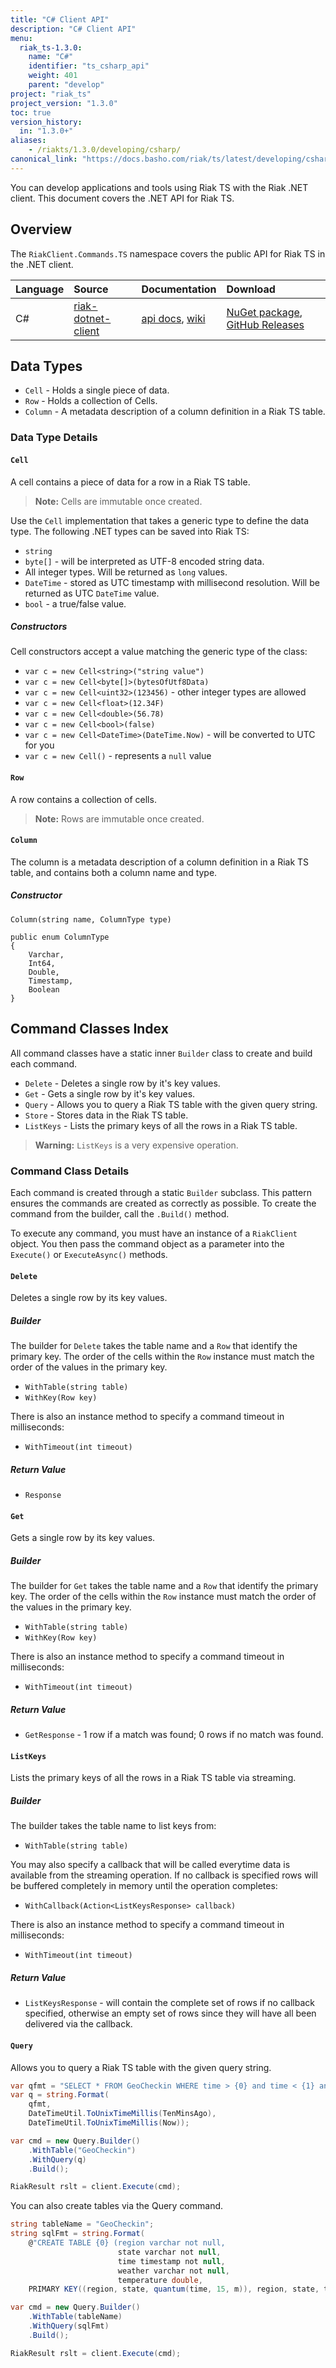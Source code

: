 ```yaml
---
title: "C# Client API"
description: "C# Client API"
menu:
  riak_ts-1.3.0:
    name: "C#"
    identifier: "ts_csharp_api"
    weight: 401
    parent: "develop"
project: "riak_ts"
project_version: "1.3.0"
toc: true
version_history:
  in: "1.3.0+"
aliases:
    - /riakts/1.3.0/developing/csharp/
canonical_link: "https://docs.basho.com/riak/ts/latest/developing/csharp"
---
```



You can develop applications and tools using Riak TS with the Riak .NET client.
This document covers the .NET API for Riak TS.


## Overview

The `RiakClient.Commands.TS` namespace covers the public API for Riak TS in the .NET client.

Language | Source | Documentation | Download
:--------|:-------|:--------------|:--------
C# | [riak-dotnet-client](https://github.com/basho/riak-dotnet-client) | [api docs](http://basho.github.io/riak-dotnet-client-api/), [wiki](https://github.com/basho/riak-dotnet-client/wiki) | [NuGet package](http://www.nuget.org/List/Packages/RiakClient), [GitHub Releases](https://github.com/basho/riak-dotnet-client/releases)


## Data Types

 * `Cell` - Holds a single piece of data.
 * `Row` - Holds a collection of Cells.
 * `Column` - A metadata description of a column definition in a Riak TS table.


### Data Type Details

#### `Cell`

A cell contains a piece of data for a row in a Riak TS table.

>**Note:** Cells are immutable once created.

Use the `Cell` implementation that takes a generic type to define the data type. The following .NET types can be saved into Riak TS:

* `string`
* `byte[]` - will be interpreted as UTF-8 encoded string data.
* All integer types. Will be returned as `long` values.
* `DateTime` - stored as UTC timestamp with millisecond resolution. Will be returned as UTC `DateTime` value.
* `bool` - a true/false value.


##### Constructors

Cell constructors accept a value matching the generic type of the class:

 * `var c = new Cell<string>("string value")`
 * `var c = new Cell<byte[]>(bytesOfUtf8Data)`
 * `var c = new Cell<uint32>(123456)` - other integer types are allowed
 * `var c = new Cell<float>(12.34F)`
 * `var c = new Cell<double>(56.78)`
 * `var c = new Cell<bool>(false)`
 * `var c = new Cell<DateTime>(DateTime.Now)` - will be converted to UTC for you
 * `var c = new Cell()` - represents a `null` value


#### `Row`

A row contains a collection of cells.

>**Note:** Rows are immutable once created.


#### `Column`

The column is a metadata description of a column definition in a Riak TS table, and contains both a column name and type.


##### Constructor

`Column(string name, ColumnType type)`

```
public enum ColumnType
{
    Varchar,
    Int64,
    Double,
    Timestamp,
    Boolean
}
```


## Command Classes Index

All command classes have a static inner `Builder` class to create and build each command.

* `Delete` - Deletes a single row by it's key values.
* `Get` - Gets a single row by it's key values.
* `Query` - Allows you to query a Riak TS table with the given query string.
* `Store` - Stores data in the Riak TS table.
* `ListKeys` - Lists the primary keys of all the rows in a Riak TS table.

>**Warning:** `ListKeys` is a very expensive operation.


### Command Class Details

Each command is created through a static `Builder` subclass. This pattern ensures the commands are created as correctly as possible. To create the command from the builder, call the `.Build()` method.

To execute any command, you must have an instance of a `RiakClient` object. You then pass the command object as a parameter into the `Execute()` or `ExecuteAsync()` methods.


#### `Delete`

Deletes a single row by its key values.


##### Builder

The builder for `Delete` takes the table name and a `Row` that identify the primary key. The order of the cells within the `Row` instance must match the order of the values in the primary key.

 * `WithTable(string table)`
 * `WithKey(Row key)`

There is also an instance method to specify a command timeout in milliseconds:

 * `WithTimeout(int timeout)`


##### Return Value

 * `Response`


#### `Get`

Gets a single row by its key values.


##### Builder

The builder for `Get` takes the table name and a `Row` that identify the primary key. The order of the cells within the `Row` instance must match the order of the values in the primary key.

 * `WithTable(string table)`
 * `WithKey(Row key)`

There is also an instance method to specify a command timeout in milliseconds:

 * `WithTimeout(int timeout)`


##### Return Value

* `GetResponse` - 1 row if a match was found; 0 rows if no match was found.


#### `ListKeys`

Lists the primary keys of all the rows in a Riak TS table via streaming.


##### Builder

The builder takes the table name to list keys from:

 * `WithTable(string table)`

You may also specify a callback that will be called everytime data is available from the streaming operation. If no callback is specified rows will be buffered completely in memory until the operation completes:

 * `WithCallback(Action<ListKeysResponse> callback)`

There is also an instance method to specify a command timeout in milliseconds:

 * `WithTimeout(int timeout)`


##### Return Value

* `ListKeysResponse` - will contain the complete set of rows if no callback specified, otherwise an empty set of rows since they will have all been delivered via the callback.


#### `Query`

Allows you to query a Riak TS table with the given query string.

```csharp
var qfmt = "SELECT * FROM GeoCheckin WHERE time > {0} and time < {1} and region = 'Pacific' and state = 'Washington'";
var q = string.Format(
    qfmt,
    DateTimeUtil.ToUnixTimeMillis(TenMinsAgo),
    DateTimeUtil.ToUnixTimeMillis(Now));

var cmd = new Query.Builder()
    .WithTable("GeoCheckin")
    .WithQuery(q)
    .Build();

RiakResult rslt = client.Execute(cmd);
```

You can also create tables via the Query command.

```csharp
string tableName = "GeoCheckin";
string sqlFmt = string.Format(
    @"CREATE TABLE {0} (region varchar not null,
                        state varchar not null,
                        time timestamp not null,
                        weather varchar not null,
                        temperature double,
    PRIMARY KEY((region, state, quantum(time, 15, m)), region, state, time))", tableName);

var cmd = new Query.Builder()
    .WithTable(tableName)
    .WithQuery(sqlFmt)
    .Build();

RiakResult rslt = client.Execute(cmd);
```
